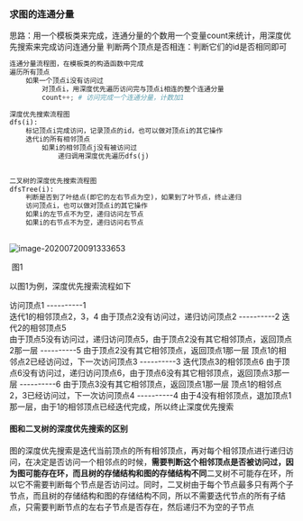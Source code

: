 ### 求图的连通分量

  思路：用一个模板类来完成，连通分量的个数用一个变量count来统计，用深度优先搜索来完成访问连通分量
  判断两个顶点是否相连：判断它们的id是否相同即可

~~~python
连通分量流程图，在模板类的构造函数中完成
遍历所有顶点
	如果一个顶点i没有访问过
    	对顶点i，用深度优先遍历访问完与顶点i相连的整个连通分量
        count++; # 访问完成一个连通分量，计数加1
        
深度优先搜索流程图
dfs(i):
    标记顶点i完成访问，记录顶点的id，也可以做对顶点i的其它操作
    迭代i的所有相邻顶点
    	如果i的相邻顶点j没有被访问过
        	递归调用深度优先遍历dfs(j)
        

二叉树的深度优先搜索流程图
dfsTree(i):
    判断是否到了叶结点(即它的左右节点为空)，如果到了叶节点，终止递归
	访问顶点i，也可以做对顶点i的其它操作
    如果i的左节点不为空，递归访问左节点
    如果i的右节点不为空，递归访问右节点
    

~~~

![image-20200720091333653](C:\Users\YR\AppData\Roaming\Typora\typora-user-images\image-20200720091333653.png)

​																								图1

以图1为例，深度优先搜索流程如下

访问顶点1 ----------1                                     
迭代1的相邻顶点2，3，4
由于顶点2没有访问过，递归访问顶点2 ----------2
迭代2的相邻顶点5  
由于顶点5没有访问过，递归访问顶点5，由于顶点2没有其它相邻顶点，返回顶点2那一层 ----------5
由于顶点2没有其它相邻顶点，返回顶点1那一层
顶点1的相邻点2已经访问过，下一次访问顶点3 ----------3
迭代顶点3的相邻顶点6
由于顶点6没有访问过，递归访问顶点6，由于顶点6没有其它相邻顶点，返回顶点3那一层 ----------6
由于顶点3没有其它相邻顶点，返回顶点1那一层
顶点1的相邻点2，3已经访问过，下一次访问顶点4 ----------4
由于4没有相邻顶点，退加顶点1那一层，由于1的相邻顶点已经迭代完成，所以终止深度优先搜索



#### 图和二叉树的深度优先搜索的区别

​		图的深度优先搜索是迭代当前顶点的所有相邻顶点，再对每个相邻顶点进行递归访问，在决定是否访问一个相邻点的时候，**需要判断这个相邻顶点是否被访问过，因为图可能存在环，而且树的存储结构和图的存储结构不同**
​		二叉树不可能存在环，所以它不需要判断每个节点是否访问过。同时，二叉树由于每个节点最多只有两个子节点，而且树的存储结构和图的存储结构不同，所以不需要迭代节点的所有子结点，只需要判断节点的左右子节点是否存在，然后递归不为空的子节点